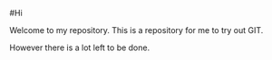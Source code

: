 #Hi

Welcome to my repository. This is a repository for me to try out GIT.

However there is a lot left to be done.